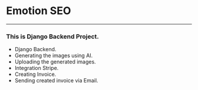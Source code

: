 # Emotion SEO
---
### This is Django Backend Project.

- Django Backend.
- Generating the images using AI.
- Uploading the generated images.
- Integration Stripe.
- Creating Invoice.
- Sending created invoice via Email.
